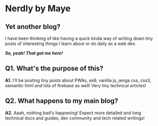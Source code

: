 # Nerdly by Maye

## Yet another blog?
I have been thinking of like having a quick kinda way of writing down tiny posts of interesting things I learn about or do daily as a web dev.

 ***So, yeah! That got me here!***

## Q1. What's the purpose of this?
  
   **A1.** I'll be posting tiny posts about PWAs, es6, vanilla js, jenga css, css3, semantic html and lots of firebase as well! Very tiny technical articles!

## Q2. What happens to my main blog?

   **A2.** Aaah, nothing bad's happening! Expect more detailed and long technical docs and guides, dev community and tech related writings!
